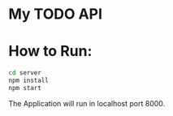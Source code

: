 # My TODO API

# How to Run:
```bash
cd server
npm install
npm start
```

The Application will run in localhost port 8000.